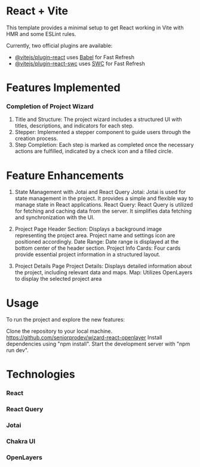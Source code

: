 # React + Vite

This template provides a minimal setup to get React working in Vite with HMR and some ESLint rules.

Currently, two official plugins are available:

- [@vitejs/plugin-react](https://github.com/vitejs/vite-plugin-react/blob/main/packages/plugin-react/README.md) uses [Babel](https://babeljs.io/) for Fast Refresh
- [@vitejs/plugin-react-swc](https://github.com/vitejs/vite-plugin-react-swc) uses [SWC](https://swc.rs/) for Fast Refresh

# Features Implemented

### Completion of Project Wizard

1. Title and Structure: The project wizard includes a structured UI with titles, descriptions, and indicators for each step.
2. Stepper: Implemented a stepper component to guide users through the creation process.
3. Step Completion: Each step is marked as completed once the necessary actions are fulfilled, indicated by a check icon and a filled circle.

# Feature Enhancements

1. State Management with Jotai and React Query
   Jotai: Jotai is used for state management in the project. It provides a simple and flexible way to manage state in React applications.
   React Query: React Query is utilized for fetching and caching data from the server. It simplifies data fetching and synchronization with the UI.

2. Project Page
   Header Section: Displays a background image representing the project area. Project name and settings icon are positioned accordingly.
   Date Range: Date range is displayed at the bottom center of the header section.
   Project Info Cards: Four cards provide essential project information in a structured layout.

3. Project Details Page
   Project Details: Displays detailed information about the project, including relevant data and maps.
   Map: Utilizes OpenLayers to display the selected project area

# Usage

To run the project and explore the new features:

Clone the repository to your local machine.
https://github.com/seniorprodev/wizard-react-openlayer
Install dependencies using "npm install".
Start the development server with "npm run dev".

# Technologies

### React

### React Query

### Jotai

### Chakra UI

### OpenLayers
